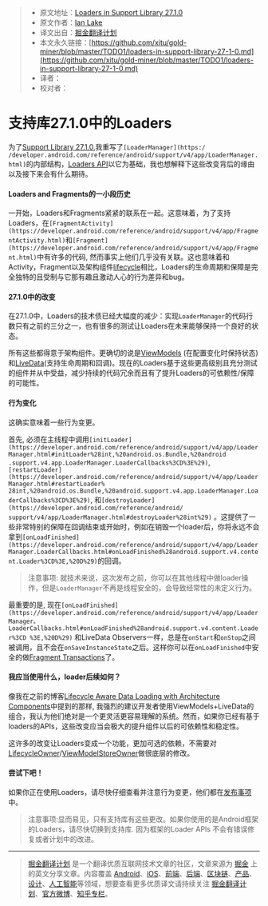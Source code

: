 > * 原文地址：[Loaders in Support Library 27.1.0](https://medium.com/google-developers/loaders-in-support-library-27-1-0-b1a1f0fee638)
> * 原文作者：[Ian Lake](https://medium.com/@ianhlake?source=post_header_lockup)
> * 译文出自：[掘金翻译计划](https://github.com/xitu/gold-miner)
> * 本文永久链接：[https://github.com/xitu/gold-miner/blob/master/TODO1/loaders-in-support-library-27-1-0.md](https://github.com/xitu/gold-miner/blob/master/TODO1/loaders-in-support-library-27-1-0.md)
> * 译者：
> * 校对者：

# 支持库27.1.0中的Loaders

为了[Support Library 27.1.0](https://developer.android.com/topic/libraries/support-library/revisions.html#27-1-0),我重写了`[LoaderManager](https:/ /developer.android.com/reference/android/support/v4/app/LoaderManager.html)`的内部结构，[Loaders API](https://developer.android.com/guide/components/loaders.html)以它为基础，我也想解释下这些改变背后的缘由以及接下来会有什么期待。

#### Loaders and Fragments的一小段历史

一开始，Loaders和Fragments紧紧的联系在一起。这意味着，为了支持Loaders，在`[FragmentActivity](https://developer.android.com/reference/android/support/v4/app/FragmentActivity.html)`和`[Fragment](https://developer.android.com/reference/android/support/v4/app/Fragment.html)`中有许多的代码, 然而事实上他们几乎没有关联。这也意味着和Activity，Fragment以及架构组件[lifecycle](https://developer.android.com/topic/libraries/architecture/lifecycle.html)相比，Loaders的生命周期和保障是完全独特的且受制与它那有趣且激动人心的行为差异和bug。

#### 27.1.0中的改变

在27.1.0中，Loaders的技术债已经大幅度的减少：实现`LoaderManager`的代码行数只有之前的三分之一，也有很多的测试让Loaders在未来能够保持一个良好的状态。

所有这些都得意于架构组件。更确切的说是[ViewModels](https://developer.android.com/topic/libraries/architecture/viewmodel.html) (在配置变化时保持状态)和[LiveData](https://developer.android.com/topic/libraries/architecture/livedata.html)(支持生命周期和回调)。现在的Loaders基于这些更高级别且充分测试的组件并从中受益，减少持续的代码冗余而且有了提升Loaders的可依赖性/保障的可能性。

#### 行为变化

这确实意味着一些行为变更。

首先, 必须在主线程中调用`[initLoader](https://developer.android.com/reference/android/support/v4/app/LoaderManager.html#initLoader%28int,%20android.os.Bundle,%20android .support.v4.app.LoaderManager.LoaderCallbacks%3CD%3E%29)`, `[restartLoader](https://developer.android.com/reference/android/support/v4/app/LoaderManager.html#restartLoader% 28int,%20android.os.Bundle,%20android.support.v4.app.LoaderManager.LoaderCallbacks%3CD%3E%29)`, 和`[destroyLoader](https://developer.android.com/reference/android/ support/v4/app/LoaderManager.html#destroyLoader%28int%29)` 。这提供了一些非常特别的保障在回调结束或开始时，例如在销毁一个loader后，你将永远不会拿到`[onLoadFinished](https://developer.android.com/reference/android/support/v4/app/LoaderManager.LoaderCallbacks.html#onLoadFinished%28android.support.v4.content.Loader%3CD%3E,%20D%29)`的回调。

> 注意事项: 就技术来说，这次发布之前，你可以在其他线程中做loader操作，但是`LoaderManager`不再是线程安全的，会导致经常性的未定义行为。

最重要的是, 现在`[onLoadFinished](https://developer.android.com/reference/android/support/v4/app/LoaderManager。LoaderCallbacks.html#onLoadFinished%28android.support.v4.content.Loader%3CD %3E,%20D%29)` 和LiveData Observers一样，总是在`onStart`和`onStop`之间被调用，且不会在`onSaveInstanceState`之后。这样你可以在`onLoadFinished`中安全的做[Fragment Transactions](https://developer.android.com/guide/components/fragments.html#Transactions)了。

#### 我应当使用什么，loader后续如何？

像我在之前的博客[Lifecycle Aware Data Loading with Architecture Components](https://medium.com/google-developers/lifecycle-aware-data-loading-with-android-architecture-components-f95484159de4)中提到的那样, 我强烈的建议开发者使用ViewModels+LiveData的组合，我认为他们绝对是一个更灵活更容易理解的系统。然而，如果你已经有基于loaders的APIs，这些改变应当会极大的提升组件以后的可依赖性和稳定性。

这许多的改变让Loaders变成一个功能，更加可选的依赖，不需要对[LifecycleOwner](https://developer.android.com/reference/android/arch/lifecycle/LifecycleOwner.html)/[ViewModelStoreOwner](https://developer.android.com/reference/android/arch/lifecycle/ViewModelStoreOwner.html)做很底层的修改。

#### 尝试下吧！

如果你正在使用Loaders，请尽快仔细查看并注意行为变更，他们都在[发布事项](https://developer.android.com/topic/libraries/support-library/revisions.html#27-1-0 )中。

> 注意事项:显而易见，只有支持库有这些更改。如果你使用的是Android框架的Loaders，请尽快切换到支持库. 因为框架的Loader APIs 不会有错误修复或者计划中的改进。


---

> [掘金翻译计划](https://github.com/xitu/gold-miner) 是一个翻译优质互联网技术文章的社区，文章来源为 [掘金](https://juejin.im) 上的英文分享文章。内容覆盖 [Android](https://github.com/xitu/gold-miner#android)、[iOS](https://github.com/xitu/gold-miner#ios)、[前端](https://github.com/xitu/gold-miner#前端)、[后端](https://github.com/xitu/gold-miner#后端)、[区块链](https://github.com/xitu/gold-miner#区块链)、[产品](https://github.com/xitu/gold-miner#产品)、[设计](https://github.com/xitu/gold-miner#设计)、[人工智能](https://github.com/xitu/gold-miner#人工智能)等领域，想要查看更多优质译文请持续关注 [掘金翻译计划](https://github.com/xitu/gold-miner)、[官方微博](http://weibo.com/juejinfanyi)、[知乎专栏](https://zhuanlan.zhihu.com/juejinfanyi)。

